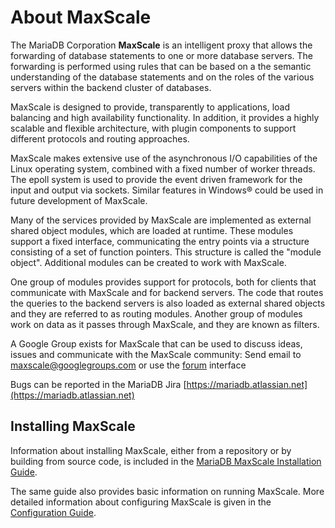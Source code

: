 # About MaxScale
The MariaDB Corporation **MaxScale** is an intelligent proxy that allows
the forwarding of database statements to one or more database servers.
The forwarding is performed using rules that can be based on a the semantic
understanding of the database statements and on the roles of the various
servers within the backend cluster of databases.

MaxScale is designed to provide, transparently to applications, load
balancing and high availability functionality. In addition, it provides
a highly scalable and flexible architecture, with plugin components to
support different protocols and routing approaches.

MaxScale makes extensive use of the asynchronous I/O capabilities of the
Linux operating system, combined with a fixed number of worker threads.
The epoll system is used to provide the event driven framework for the
input and output via sockets. Similar features in Windows&reg; could
be used in future development of MaxScale.

Many of the services provided by MaxScale are implemented as external
shared object modules, which are loaded at runtime. These modules
support a fixed interface, communicating the entry points via a structure
consisting of a set of function pointers. This structure is called the
"module object". Additional modules can be created to work with MaxScale.

One group of modules provides support for protocols, both for clients
that communicate with MaxScale and for backend servers. The code that
routes the queries to the backend servers is also loaded as external
shared objects and they are referred to as routing modules. Another
group of modules work on data as it passes through MaxScale, and they
are known as filters.

A Google Group exists for MaxScale that can be used to discuss ideas,
issues and communicate with the MaxScale community:
Send email to [maxscale@googlegroups.com](mailto:maxscale@googlegroups.com)
	or use the [forum](http://groups.google.com/forum/#!forum/maxscale) interface

Bugs can be reported in the MariaDB Jira
	[https://mariadb.atlassian.net](https://mariadb.atlassian.net)

## Installing MaxScale
Information about installing MaxScale, either from a repository or by
building from source code, is included in the
[MariaDB MaxScale Installation Guide](../Getting-Started/MariaDB-MaxScale-Installation-Guide.md).

The same guide also provides basic information on running MaxScale.
More detailed information about configuring MaxScale is given in the
[Configuration Guide](../Getting-Started/Configuration-Guide.md).
